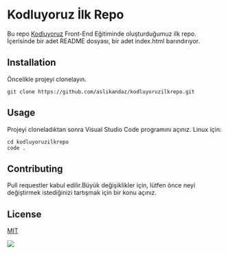 # Kodluyoruz İlk Repo
Bu repo [Kodluyoruz](https://www.kodluyoruz.org) Front-End Eğitiminde oluşturduğumuz ilk repo. İçerisinde bir adet README dosyası, bir adet index.html barındırıyor.


## Installation
Öncelikle projeyi clonelayın.
```
git clone https://github.com/aslikandaz/kodluyoruzilkrepo.git
```

## Usage
Projeyi cloneladıktan sonra Visual Studio Code programını açınız.
Linux için:
```
cd kodluyoruzilkrepo
code .
```

## Contributing 
Pull requestler kabul edilir.Büyük değişiklikler için, lütfen önce neyi değiştirmek istediğinizi tartışmak için bir konu açınız.

## License
[MIT](https://choosealicense.com/)

![](https://s3.eu-west-1.amazonaws.com/eduflow-production/activity-resources-rich-text-images/535588433631897.png)
